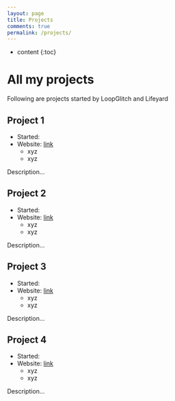```yaml
---
layout: page
title: Projects
comments: true
permalink: /projects/
---
```


* content
{:toc}

# All my projects
Following are projects started by LoopGlitch and Lifeyard 

## Project 1
* Started: 
* Website: [link]()
   * xyz
   * xyz

Description... 
 

## Project 2
* Started: 
* Website: [link]()
   * xyz
   * xyz

Description... 


## Project 3
* Started: 
* Website: [link]()
   * xyz
   * xyz

Description... 


## Project 4
* Started: 
* Website: [link]()
   * xyz
   * xyz

Description... 


